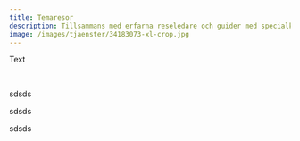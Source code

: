 ```yaml
---
title: Temaresor
description: Tillsammans med erfarna reseledare och guider med specialkunskap.
image: /images/tjaenster/34183073-xl-crop.jpg
---
```


Text

&nbsp;

sdsds

sdsds

sdsds